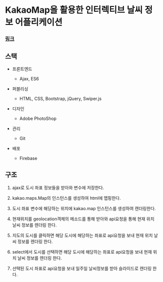 # KakaoMap을 활용한 인터렉티브 날씨 정보 어플리케이션

### [링크](https://eeong-weather.web.app)

## 스택

 - 프론트엔드  
	- Ajax, ES6 
 
 - 퍼블리싱
	- HTML, CSS, Bootstrap, jQuery, Swiper.js

 - 디자인
	- Adobe PhotoShop

 - 관리
	- Git

 - 배포
	- Firebase

## 구조

 1. ajax로 도시 좌표 정보들을 받아와 변수에 저장한다.

 2. kakao.maps.Map의 인스턴스를 생성하여 html에 맵핑한다. 

 3. 도시 좌표 변수에 해당하는 위치에 kakao.map 인스턴스를 생성하여 렌더링한다.

 4. 현재위치를 geolocation객체의 메소드를 통해 받아와 api요청을 통해 현재 위치 날씨 정보를 렌더링 한다.

 5. 지도의 도시를 클릭하면 해당 도시에 해당하는 좌표로 api요청을 보내 현재 위치 날씨 정보를 렌더링 한다.

 6. select에서 도시를 선택하면 해당 도시에 해당하는 좌표로 api요청을 보내 현재 위치 날씨 정보를 렌더링 한다.
 
 7. 선택된 도시 좌표로 api요청을 보내 일주일 날씨정보를 받아 슬라이드로 렌더링 한다.

 
